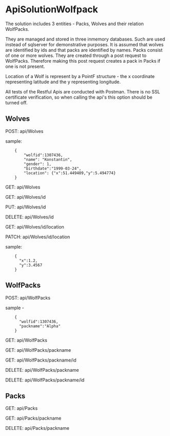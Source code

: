 # ApiSolutionWolfpack
The solution includes 3 entities - Packs, Wolves and their relation WolfPacks.

They are managed and stored in three inmemory databases. Such are used instead of sqlserver for demonstrative purposes.
It is assumed that wolves are identified by ids and that packs are identified by names.
Packs consist of one or more wolves. They are created through a post request to WolfPacks.
Therefore making this post request creates a pack in Packs if one is not present.

Location of a Wolf is represent by a PointF structure - the x coordinate representing latitude and the y representing longitude.

All tests of the Restful Apis are conducted with Postman. There is no SSL certificate verification, so when calling the api's this option should be turned off.

## Wolves

POST: api/Wolves

sample:

        {	    
            "wolfid":1307436,
            "name": "Konstantin",
            "gender": 1,
            "birthdate":"1999-03-24",
            "location": {"x":51.449409,"y":5.494774}
        }

GET: api/Wolves


  
GET: api/Wolves/id

PUT: api/Wolves/id

DELETE: api/Wolves/id

GET: api/Wolves/id/location

PATCH: api/Wolves/id/location

sample:

        {
          "x":1.2,
          "y":3.4567
        }
## WolfPacks

POST: api/WolfPacks

sample -

        {
          "wolfid":1307436,
          "packname":"Alpha"
        }

GET: api/WolfPacks

GET: api/WolfPacks/packname

GET: api/WolfPacks/packname/id

DELETE: api/WolfPacks/packname

DELETE: api/WolfPacks/packname/id

## Packs

GET: api/Packs

GET: api/Packs/packname

DELETE: api/Packs/packname
